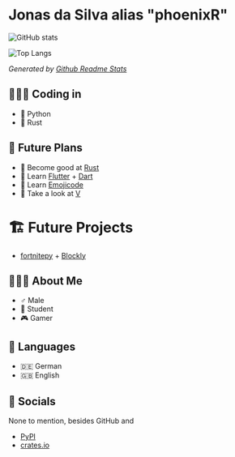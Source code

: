 Jonas da Silva alias "phoenixR"
===============================

![GitHub stats](https://github-readme-stats.vercel.app/api?username=phoenixr-codes&show_icons=true&theme=dracula)

![Top Langs](https://github-readme-stats.vercel.app/api/top-langs/?username=phoenixr-codes&hide=Makefile,Batchfile&theme=dracula)

*Generated by [Github Readme Stats](https://github.com/anuraghazra/github-readme-stats)*

👨🏽‍💻 Coding in
------------

* 🐍 Python
* 🦀 Rust


🔮 Future Plans
--------------

* 🦀 Become good at [Rust](https://github.com/rust-lang)
* 🎯 Learn [Flutter](https://github.com/flutter) + [Dart](https://github.com/dart-lang)
* 🍇 Learn [Emojicode](https://github.com/emojicode)
* 🦨 Take a look at [V](https://github.com/vlang)


🏗️ Future Projects
=================

* [fortnitepy](https://github.com/Terbau/fortnitepy) + [Blockly](https://github.com/google/blockly)

🙋🏽‍♂️ About Me
-----------

* ♂️ Male
* 🎒 Student
* 🎮 Gamer


💬 Languages
------------

* 🇩🇪 German
* 🇬🇧 English


📱 Socials
-----------

None to mention, besides GitHub and

* [PyPI](https://pypi.org/user/phoenixR)
* [crates.io](https://crates.io/users/phoenixr-codes)
